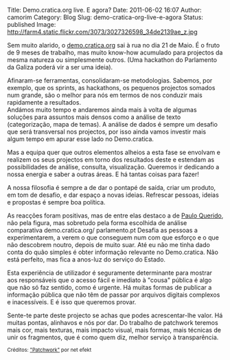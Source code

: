 Title: Demo.cratica.org live. E agora?
Date: 2011-06-02 16:07
Author: camorim
Category: Blog
Slug: demo-cratica-org-live-e-agora
Status: published
Image: http://farm4.static.flickr.com/3073/3027326598_34de2139ae_z.jpg

Sem muito alarido, o [demo.cratica.org](http://demo.cratica.org "Sítio do demo.cratica.org") sai à rua no dia 21 de Maio. É o fruto de 9 meses de trabalho, mas muito know-how acumulado para projectos da mesma natureza ou simplesmente outros. (Uma hackathon do Parlamento da Galiza poderá vir a ser uma ideia).

Afinaram-se ferramentas, consolidaram-se metodologias. Sabemos, por exemplo, que os sprints, as hackathons, os pequenos projectos somados num grande, são o melhor para nós em termos de nos conduzir mais rapidamente a resultados.  
Andámos muito tempo e andaremos ainda mais à volta de algumas soluções para assuntos mais densos como a análise de texto (categorização, mapa de temas). A análise de dados é sempre um desafio que será transversal nos projectos, por isso ainda vamos investir mais algum tempo em apurar esse lado no Demo.cratica.

Mas a equipa quer que outros elementos alheios a esta fase se envolvam e realizem os seus projectos em torno dos resultados deste e estendam as possibilidades de análise, consulta, visualização. Queremos ir dedicando a nossa energia e saber a outras áreas. E há tantas coisas para fazer!

A nossa filosofia é sempre a de dar o pontapé de saída, criar um produto, em tom de desafio, e dar espaço a novas ideias. Refrescar pessoas, ideias e propostas é sempre boa política.

As reacções foram positivas, mas de entre elas destaco a de [Paulo Querido](http://pauloquerido.pt/politica/data-gov-a-portuguesa-ou-a-transparencia-possivel-51-servicos-produzidos-pelos-cidadaos/ "Paulo Querido comenta iniciativas de open data.gov em Portugal"), não pela figura, mas sobretudo pela forma escolhida de análise comparativa demo.cratica.org/ parlamento.pt Desafia as pessoas a experimentarem, a verem o que conseguem num com que esforço e o que não descobrem noutro, depois de muito suar. Até eu não me tinha dado conta do quão simples é obter informação relevante no Demo.cratica. Não está perfeito, mas fica a anos-luz do serviço do Estado.

Esta experiência de utilizador é seguramente determinante para mostrar aos responsáveis que o acesso fácil e imediato à "cousa" pública é algo que não só faz sentido, como é urgente. Há muitas formas de publicar a informação pública que não têm de passar por arquivos digitais complexos e inacessíveis. E é isso que queremos provar.

Sente-te parte deste projecto se achas que podes acrescentar-lhe valor. Há muitas pontas, alinhavos e nós por dar. Do trabalho de patchwork teremos mais cor, mais texturas, mais impacto visual, mais formas, mais técnicas de unir os fragmentos, que é como quem diz, melhor serviço à transparência.

<small> Créditos: ["Patchwork"](http://farm4.static.flickr.com/3073/3027326598_34de2139ae_z.jpg) por net efekt</small>
